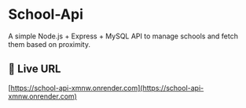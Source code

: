 # School-Api


A simple Node.js + Express + MySQL API to manage schools and fetch them based on proximity.

## 🚀 Live URL
[https://school-api-xmnw.onrender.com](https://school-api-xmnw.onrender.com)
